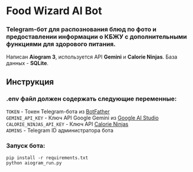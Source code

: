 # Food Wizard AI Bot
### Telegram-бот для распознования блюд по фото и предоставлении информации о КБЖУ с дополнительными функциями для здорового питания.
Написан **Aiogram 3**, используется API **Gemini** и **Calorie Ninjas**. База данных - **SQLite**.

## Инструкция

### .env файл должен содержать следующие переменные:<br>
```TOKEN``` - Токен Telegram-бота из [BotFather](t.me/BotFather)<br>
```GEMINI_API_KEY``` - Ключ API Google Gemini из [Google AI Studio](https://aistudio.google.com/apikey)<br>
```CALORIE_NINJAS_API_KEY``` - Ключ API [Calorie Ninjas](https://calorieninjas.com/api)<br>
```ADMINS``` - Telegram ID администратора бота<br>

### Запуск бота:
```
pip install -r requirements.txt
python aiogram_run.py
```
